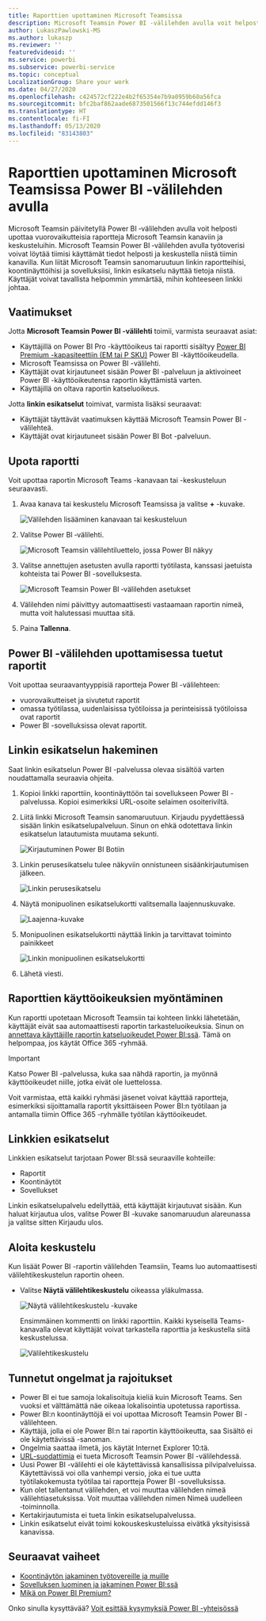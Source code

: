 ```yaml
---
title: Raporttien upottaminen Microsoft Teamsissa
description: Microsoft Teamsin Power BI ‑välilehden avulla voit helposti upottaa vuorovaikutteisia raportteja kanaviin ja keskusteluihin.
author: LukaszPawlowski-MS
ms.author: lukaszp
ms.reviewer: ''
featuredvideoid: ''
ms.service: powerbi
ms.subservice: powerbi-service
ms.topic: conceptual
LocalizationGroup: Share your work
ms.date: 04/27/2020
ms.openlocfilehash: c424572cf222e4b2f65354e7b9a0959b60a56fca
ms.sourcegitcommit: bfc2baf862aade6873501566f13c744efdd146f3
ms.translationtype: HT
ms.contentlocale: fi-FI
ms.lasthandoff: 05/13/2020
ms.locfileid: "83143803"
---
```

# <a name="embed-reports-in-microsoft-teams-with-the-power-bi-tab"></a>Raporttien upottaminen Microsoft Teamsissa Power BI -välilehden avulla

Microsoft Teamsin päivitetyllä Power BI ‑välilehden avulla voit helposti upottaa vuorovaikutteisia raportteja Microsoft Teamsin kanaviin ja keskusteluihin. Microsoft Teamsin Power BI ‑välilehden avulla työtoverisi voivat löytää tiimisi käyttämät tiedot helposti ja keskustella niistä tiimin kanavilla.  Kun liität Microsoft Teamsin sanomaruutuun linkin raportteihisi, koontinäyttöihisi ja sovelluksiisi, linkin esikatselu näyttää tietoja niistä. Käyttäjät voivat tavallista helpommin ymmärtää, mihin kohteeseen linkki johtaa.

## <a name="requirements"></a>Vaatimukset

Jotta **Microsoft Teamsin Power BI -välilehti** toimii, varmista seuraavat asiat:

- Käyttäjillä on Power BI Pro -käyttöoikeus tai raportti sisältyy [Power BI Premium -kapasiteettiin (EM tai P SKU)](../admin/service-premium-what-is.md) Power BI -käyttöoikeudella.
- Microsoft Teamsissa on Power BI -välilehti.
- Käyttäjät ovat kirjautuneet sisään Power BI -palveluun ja aktivoineet Power BI -käyttöoikeutensa raportin käyttämistä varten.
- Käyttäjillä on oltava raportin katseluoikeus.

Jotta **linkin esikatselut** toimivat, varmista lisäksi seuraavat:
- Käyttäjät täyttävät vaatimuksen käyttää Microsoft Teamsin Power BI -välilehteä.
- Käyttäjät ovat kirjautuneet sisään Power BI Bot -palveluun. 


## <a name="embed-your-report"></a>Upota raportti

Voit upottaa raportin Microsoft Teams -kanavaan tai -keskusteluun seuraavasti.

1. Avaa kanava tai keskustelu Microsoft Teamsissa ja valitse **+** -kuvake.

    ![Välilehden lisääminen kanavaan tai keskusteluun](media/service-embed-report-microsoft-teams/service-embed-report-microsoft-teams-add.png)

2. Valitse Power BI ‑välilehti.

    ![Microsoft Teamsin välilehtiluettelo, jossa Power BI näkyy](media/service-embed-report-microsoft-teams/service-embed-report-microsoft-teams-tab.png)

3. Valitse annettujen asetusten avulla raportti työtilasta, kanssasi jaetuista kohteista tai Power BI -sovelluksesta.

    ![Microsoft Teamsin Power BI ‑välilehden asetukset](media/service-embed-report-microsoft-teams/service-embed-report-microsoft-teams-tab-settings.png)

4. Välilehden nimi päivittyy automaattisesti vastaamaan raportin nimeä, mutta voit halutessasi muuttaa sitä. 

5. Paina **Tallenna**.

## <a name="supported-reports-for-embedding-the-power-bi-tab"></a>Power BI -välilehden upottamisessa tuetut raportit
Voit upottaa seuraavantyyppisiä raportteja Power BI -välilehteen:

- vuorovaikutteiset ja sivutetut raportit
- omassa työtilassa, uudenlaisissa työtiloissa ja perinteisissä työtiloissa ovat raportit
- Power BI -sovelluksissa olevat raportit.

## <a name="get-a-link-preview"></a>Linkin esikatselun hakeminen

Saat linkin esikatselun Power BI -palvelussa olevaa sisältöä varten noudattamalla seuraavia ohjeita.

1. Kopioi linkki raporttiin, koontinäyttöön tai sovellukseen Power BI -palvelussa. Kopioi esimerkiksi URL-osoite selaimen osoiteriviltä.

2. Liitä linkki Microsoft Teamsin sanomaruutuun. Kirjaudu pyydettäessä sisään linkin esikatselupalveluun. Sinun on ehkä odotettava linkin esikatselun latautumista muutama sekunti.

    ![Kirjautuminen Power BI Botiin](media/service-embed-report-microsoft-teams/service-teams-link-preview-sign-in-needed.png)

3. Linkin perusesikatselu tulee näkyviin onnistuneen sisäänkirjautumisen jälkeen.

    ![Linkin perusesikatselu](media/service-embed-report-microsoft-teams/service-teams-link-preview-basic.png)

4. Näytä monipuolinen esikatselukortti valitsemalla laajennuskuvake.

    ![Laajenna-kuvake](media/service-embed-report-microsoft-teams/service-teams-link-preview-expand-icon.png)

5. Monipuolinen esikatselukortti näyttää linkin ja tarvittavat toiminto painikkeet

    ![Linkin monipuolinen esikatselukortti](media/service-embed-report-microsoft-teams/service-teams-link-preview-nice-card.png)

6. Lähetä viesti.



## <a name="grant-access-to-reports"></a>Raporttien käyttöoikeuksien myöntäminen

Kun raportti upotetaan Microsoft Teamsiin tai kohteen linkki lähetetään, käyttäjät eivät saa automaattisesti raportin tarkasteluoikeuksia. Sinun on [annettava käyttäjille raportin katseluoikeudet Power BI:ssä](service-share-dashboards.md). Tämä on helpompaa, jos käytät Office 365 ‑ryhmää. 

> [!IMPORTANT]
> Katso Power BI -palvelussa, kuka saa nähdä raportin, ja myönnä käyttöoikeudet niille, jotka eivät ole luettelossa.

Voit varmistaa, että kaikki ryhmäsi jäsenet voivat käyttää raportteja, esimerkiksi sijoittamalla raportit yksittäiseen Power BI:n työtilaan ja antamalla tiimin Office 365 -ryhmälle työtilan käyttöoikeudet.

## <a name="link-previews"></a>Linkkien esikatselut 

Linkkien esikatselut tarjotaan Power BI:ssä seuraaville kohteille:
- Raportit
- Koontinäytöt
- Sovellukset

Linkin esikatselupalvelu edellyttää, että käyttäjät kirjautuvat sisään. Kun haluat kirjautua ulos, valitse Power BI -kuvake sanomaruudun alareunassa ja valitse sitten Kirjaudu ulos.

## <a name="start-a-conversation"></a>Aloita keskustelu

Kun lisäät Power BI -raportin välilehden Teamsiin, Teams luo automaattisesti välilehtikeskustelun raportin oheen. 

- Valitse **Näytä välilehtikeskustelu** oikeassa yläkulmassa.

    ![Näytä välilehtikeskustelu -kuvake](media/service-embed-report-microsoft-teams/power-bi-teams-conversation-icon.png)

    Ensimmäinen kommentti on linkki raporttiin. Kaikki kyseisellä Teams-kanavalla olevat käyttäjät voivat tarkastella raporttia ja keskustella siitä keskustelussa.

    ![Välilehtikeskustelu](media/service-embed-report-microsoft-teams/power-bi-teams-conversation-tab.png)

## <a name="known-issues-and-limitations"></a>Tunnetut ongelmat ja rajoitukset

- Power BI ei tue samoja lokalisoituja kieliä kuin Microsoft Teams. Sen vuoksi et välttämättä näe oikeaa lokalisointia upotetussa raportissa.
- Power BI:n koontinäyttöjä ei voi upottaa Microsoft Teamsin Power BI -välilehteen.
- Käyttäjä, jolla ei ole Power BI:n tai raportin käyttöoikeutta, saa Sisältö ei ole käytettävissä -sanoman.
- Ongelmia saattaa ilmetä, jos käytät Internet Explorer 10:tä. <!--You can look at the [browsers support for Power BI](../consumer/end-user-browsers.md) and for [Office 365](https://products.office.com/office-system-requirements#Browsers-section). -->
- [URL-suodattimia](service-url-filters.md) ei tueta Microsoft Teamsin Power BI -välilehdessä.
- Uusi Power BI -välilehti ei ole käytettävissä kansallisissa pilvipalveluissa. Käytettävissä voi olla vanhempi versio, joka ei tue uutta työtilakokemusta työtilaa tai raportteja Power BI -sovelluksissa. 
- Kun olet tallentanut välilehden, et voi muuttaa välilehden nimeä välilehtiasetuksissa. Voit muuttaa välilehden nimen Nimeä uudelleen ‑toiminnolla.
- Kertakirjautumista ei tueta linkin esikatselupalvelussa.
- Linkin esikatselut eivät toimi kokouskeskusteluissa eivätkä yksityisissä kanavissa.

## <a name="next-steps"></a>Seuraavat vaiheet
- [Koontinäytön jakaminen työtovereille ja muille](service-share-dashboards.md)  
- [Sovelluksen luominen ja jakaminen Power BI:ssä](service-create-distribute-apps.md)  
- [Mikä on Power BI Premium?](../admin/service-premium-what-is.md)

Onko sinulla kysyttävää? [Voit esittää kysymyksiä Power BI -yhteisössä](https://community.powerbi.com/)
